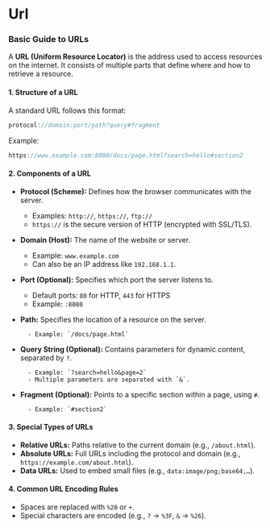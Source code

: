 # Url

### Basic Guide to URLs

A **URL (Uniform Resource Locator)** is the address used to access resources on the internet. It consists of multiple parts that define where and how to retrieve a resource.

#### **1. Structure of a URL**

A standard URL follows this format:

```c
protocol://domain:port/path?query#fragment
```

Example:

```c
https://www.example.com:8080/docs/page.html?search=hello#section2
```

#### **2. Components of a URL**

- **Protocol (Scheme):** Defines how the browser communicates with the server.
		
	- Examples: `http://`, `https://`, `ftp://`
	- `https://` is the secure version of HTTP (encrypted with SSL/TLS).

- **Domain (Host):** The name of the website or server.
		
	- Example: `www.example.com`
	- Can also be an IP address like `192.168.1.1`.


- **Port (Optional):** Specifies which port the server listens to.
		
	- Default ports: `80` for HTTP, `443` for HTTPS
	- Example: `:8080`

- **Path:** Specifies the location of a resource on the server.
		
		- Example: `/docs/page.html`
- **Query String (Optional):** Contains parameters for dynamic content, separated by `?`.
		
		- Example: `?search=hello&page=2`
		- Multiple parameters are separated with `&`.
- **Fragment (Optional):** Points to a specific section within a page, using `#`.
		
		- Example: `#section2`

#### **3. Special Types of URLs**

- **Relative URLs:** Paths relative to the current domain (e.g., `/about.html`).
- **Absolute URLs:** Full URLs including the protocol and domain (e.g., `https://example.com/about.html`).
- **Data URLs:** Used to embed small files (e.g., `data:image/png;base64,…`).

#### **4. Common URL Encoding Rules**

- Spaces are replaced with `%20` or `+`.
- Special characters are encoded (e.g., `?` → `%3F`, `&` → `%26`).
